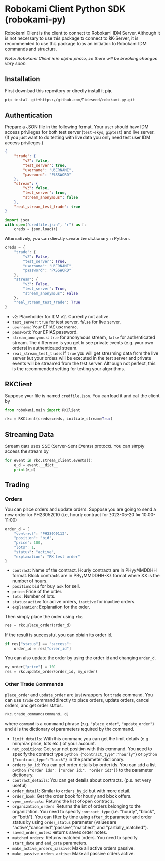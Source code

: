 # Robokami Client Python SDK (robokami-py)

Robokami Client is the client to connect to Robokami IDM Server. Although it is not necessary to use this package to connect to RK-Server, it is recommended to use this package to as an initiation to Robokami IDM commands and structure.

_Note: Robokami Client is in alpha phase, so there will be breaking changes very soon._

## Installation

First download this repository or directly install it pip.

```bash
pip install git+https://github.com/Tideseed/robokami-py.git
```

## Authentication

Prepare a JSON file in the following format. Your user should have IDM access privileges for both test server (`test-ekys`, `giptest`) and live server. (If you just want to do testing with live data you only need test user IDM access privileges.)

```json
{
    "trade": {
        "v2": false,
        "test_server": true,
        "username": "USERNAME",
        "password": "PASSWORD"
    },
    "stream": {
        "v2": false,
        "test_server": true,
        "stream_anonymous": false
    },
    "real_stream_test_trade": true
}
```

```python
import json 
with open("credfile.json", "r") as f:
    creds = json.load(f)
```

Alternatively, you can directly create the dictionary in Python.

```python
creds = {
    "trade": {
        "v2": False,
        "test_server": True,
        "username": "USERNAME",
        "password": "PASSWORD"
    },
    "stream": {
        "v2": False,
        "test_server": True,
        "stream_anonymous": False
    },
    "real_stream_test_trade": True
}
```

+ `v2`: Placeholder for IDM v2. Currently not active.
+ `test_server`: `true` for test server, `false` for live server.
+ `username`: Your EPIAS username.
+ `password`: Your EPIAS password.
+ `stream_anonymous`: `true` for anonymous stream, `false` for authenticated stream. The difference is you get to see private events (e.g. your own orders) in authenticated stream.
+ `real_stream_test_trade`: If `true` you will get streaming data from the live server but your orders will be executed in the test server and private events will be streamed from the test server. Although not perfect, this is the recommended setting for testing your algorithms.


## RKClient

Suppose your file is named `credfile.json`. You can load it and call the client by

```python
from robokami.main import RKClient

rkc = RKClient(creds=creds, initiate_stream=True)
```

## Streaming Data

Stream data uses SSE (Server-Sent Events) protocol. You can simply access the stream by

```python
for event in rkc.stream_client.events():
    e_d = event.__dict__
    print(e_d)
```

## Trading

### Orders

You can place orders and update orders. Suppose you are going to send a new order for PH23052010 (i.e, hourly contract for 2023-05-20 for 10:00-11:00)

```python
order_d = {
    "contract": "PH23070112",
    "position": "bid",
    "price": 100,
    "lots": 1,
    "status": "active",
    "explanation": "RK test order"
}
```

+ `contract`: Name of the contract. Hourly contracts are in PHyyMMDDHH format. Block contracts are in PByyMMDDHH-XX format where XX is the number of hours.
+ `position`: `bid` for buy, `ask` for sell.
+ `price`: Price of the order.
+ `lots`: Number of lots.
+ `status`: `active` for active orders, `inactive` for inactive orders.
+ `explanation`: Explanation for the order.


Then simply place the order using `rkc`.

```python
res = rkc.place_order(order_d)
```

If the result is successful, you can obtain its order id.

```python
if res["status"] == "success":
    order_id = res["order_id"]
```

You can also update the order by using the order id and changing `order_d`.

```python
my_order["price"] = 101
res = rkc.update_order(order_id, my_order)
```

### Other Trade Commands

`place_order` and `update_order` are just wrappers for `trade` command. You can use `trade` command directly to place orders, update orders, cancel orders, and get order status.

```python
rkc.trade_command(command, d)
```

where `command` is a command phrase (e.g. `"place_order"`, `"update_order"`) and `d` is the dictionary of parameters required by the command.

+ `limit_details`: With this command you can get the limit details (e.g. min/max price, lots etc.) of your account.
+ `net_positions`: Get your net position with this command. You need to specify the contract type `python {"contract_type":"hourly"}` or `python {"contract_type":"block"}` in the parameter dictionary.
+ `orders_by_id`: You can get order details by order ids. You can add a list `python {"order_ids": ["order_id1", "order_id2"]}` to the parameter dictionary.
+ `contract_details`: You can get details about contracts. (p.s. not very useful)
+ `order_detail`: Similar to `orders_by_id` but with more detail.
+ `order_book`: Get the order book for hourly and block offers. 
+ `open_contracts`: Returns the list of open contracts.
+ `organization_orders`: Returns the list of orders belonging to the organization. You need to specify `contract_type` (i.e. "hourly", "block", or "both"). You can filter by time using `after_dt` parameter and order status by using `order_status` parameter (values are "active","cancelled","passive","matched", and "partially_matched").
+ `saved_order_notes`: Returns saved order notes.
+ `matched_orders`: Returns matched orders. You need to specify `start_date` and `end_date` parameters.
+ `make_active_orders_passive`: Make all active orders passive.
+ `make_passive_orders_active`: Make all passive orders active.